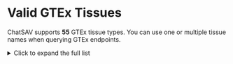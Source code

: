 # Valid GTEx Tissues

ChatSAV supports **55** GTEx tissue types. You can use one or multiple tissue names when querying GTEx endpoints.

<details>
  <summary>Click to expand the full list</summary>
Adipose_Subcutaneous
Adipose_Visceral_Omentum
Adrenal_Gland
Artery_Aorta
Artery_Coronary
Artery_Tibial
Bladder
Brain_Amygdala
Brain_Anterior_cingulate_cortex_BA24
Brain_Caudate_basal_ganglia
Brain_Cerebellar_Hemisphere
Brain_Cerebellum
Brain_Cortex
Brain_Frontal_Cortex_BA9
Brain_Hippocampus
Brain_Hypothalamus
Brain_Nucleus_accumbens_basal_ganglia
Brain_Putamen_basal_ganglia
Brain_Spinal_cord_cervical_c-1
Brain_Substantia_nigra
Breast_Mammary_Tissue
Cells_Cultured_fibroblasts
Cells_EBV-transformed_lymphocytes
Cells_Transformed_fibroblasts
Cervix_Ectocervix
Cervix_Endocervix
Colon_Sigmoid
Colon_Transverse
Esophagus_Gastroesophageal_Junction
Esophagus_Mucosa
Esophagus_Muscularis
Fallopian_Tube
Heart_Atrial_Appendage
Heart_Left_Ventricle
Kidney_Cortex
Kidney_Medulla
Liver
Lung
Minor_Salivary_Gland
Muscle_Skeletal
Nerve_Tibial
Ovary
Pancreas
Pituitary
Prostate
Skin_Not_Sun_Exposed_Suprapubic
Skin_Sun_Exposed_Lower_leg
Small_Intestine_Terminal_Ileum
Spleen
Stomach
Testis
Thyroid
Uterus
Vagina
Whole_Blood
</details>